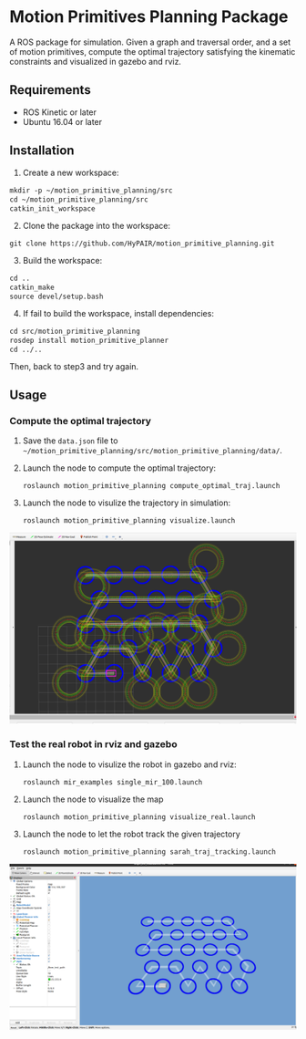 # Motion Primitives Planning Package
A ROS package for simulation. Given a graph and traversal order, and a set of motion primitives, compute the optimal trajectory satisfying the kinematic constraints and visualized in gazebo and rviz.

## Requirements

 - ROS Kinetic or later
 - Ubuntu 16.04 or later

## Installation

1. Create a new workspace:

```shell
mkdir -p ~/motion_primitive_planning/src
cd ~/motion_primitive_planning/src
catkin_init_workspace
```

2. Clone the package into the workspace:

```shell
git clone https://github.com/HyPAIR/motion_primitive_planning.git
```

3. Build the workspace:
```shell
cd ..
catkin_make
source devel/setup.bash
```

4. If fail to build the workspace, install dependencies:

```shell
cd src/motion_primitive_planning
rosdep install motion_primitive_planner
cd ../..
```
Then, back to step3 and try again.

## Usage
### Compute the optimal trajectory
1. Save the ```data.json``` file to ```~/motion_primitive_planning/src/motion_primitive_planning/data/```.

2. Launch the node to compute the optimal trajectory:

    ```shell
    roslaunch motion_primitive_planning compute_optimal_traj.launch
    ```
3. Launch the node to visulize the trajectory in simulation:

    ```shell
   roslaunch motion_primitive_planning visualize.launch
    ```
    
![kf_trajectory](https://github.com/HyPAIR/motion_primitive_planning/blob/main/figure/kf_trajectory.png)

### Test the real robot in rviz and gazebo
1. Launch the node to visulize the robot in gazebo and rviz:

    ```shell
   roslaunch mir_examples single_mir_100.launch 
    ```
    
2. Launch the node to visualize the map

    ```shell
   roslaunch motion_primitive_planning visualize_real.launch 
    ```
    
3. Launch the node to let the robot track the given trajectory

    ```shell
   roslaunch motion_primitive_planning sarah_traj_tracking.launch 
    ```
![real_robot_sim](https://github.com/HyPAIR/motion_primitive_planning/blob/main/figure/real_robot_sim.png)
